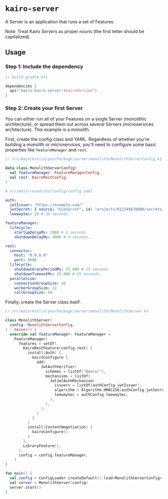 # `kairo-server`

A Server is an application that runs a set of Features.

Note: Treat Kairo _Servers_ as proper nouns (the first letter should be capitalized).

## Usage

### Step 1: Include the dependency

```kotlin
// build.gradle.kts

dependencies {
  api("kairo:kairo-server:$kairoVersion")
}
```

### Step 2: Create your first Server

You can either run all of your Features on a single Server (monolithic architecture),
or spread them out across several Servers (microservices architecture).
This example is a monolith.

First, create the config class and YAML.
Regardless of whether you're building a monolith or microservices,
you'll need to configure some basic properties like `featureManager` and `rest`.

```kotlin
// src/main/kotlin/yourPackage/server/monolith/MonolithServerConfig.kt

data class MonolithServerConfig(
  val featureManager: FeatureManagerConfig,
  val rest: KairoRestConfig,
)
```

```yaml
# src/main/resources/config/config.yaml

auth:
  jwtIssuer: "https://example.com/"
  jwtSecret: { source: "GcpSecret", id: "projects/012345678900/secrets/example/versions/1" }
  leewaySec: 20 # 20 seconds.

featureManager:
  lifecycle:
    startupDelayMs: 2000 # 2 seconds.
    shutdownDelayMs: 4000 # 4 seconds.

rest:
  connector:
    host: "0.0.0.0"
    port: 8080
  lifecycle:
    shutdownGracePeriodMs: 15_000 # 15 seconds.
    shutdownTimeoutMs: 25_000 # 25 seconds.
  parallelism:
    connectionGroupSize: 16
    workerGroupSize: 32
    callGroupSize: 64
```

Finally, create the Server class itself.

```kotlin
// src/main/kotlin/yourPackage/server/monolith/MonolithServer.kt

class MonolithServer(
  config: MonolithServerConfig,
) : Server() {
  override val featureManager: FeatureManager =
    FeatureManager(
      features = setOf(
        KairoRestFeature(config.rest) {
          install(Auth) {
            kairoConfigure {
              add(
                JwtAuthVerifier(
                  schemes = listOf("Bearer"),
                  mechanisms = listOf(
                    JwtJwtAuthMechanism(
                      issuers = listOf(authConfig.jwtIssuer),
                      algorithm = Algorithm.HMAC256(authConfig.jwtSecret.value),
                      leewaySec = authConfig.leewaySec,
                    ),
                  ),
                ),
              )
            }
          }
          install(ContentNegotiation) {
            kairoConfigure()
          }
        },
        LibraryFeature(),
      ),
      config = config.featureManager,
    )
}

fun main() {
  val config = ConfigLoader.createDefault().load<MonolithServerConfig>()
  val server = MonolithServer(config)
  server.start()
}
```
